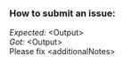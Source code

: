 ### How to submit an issue:  
*Expected:* \<Output>  
*Got:* \<Output>  
Please fix \<additionalNotes>

